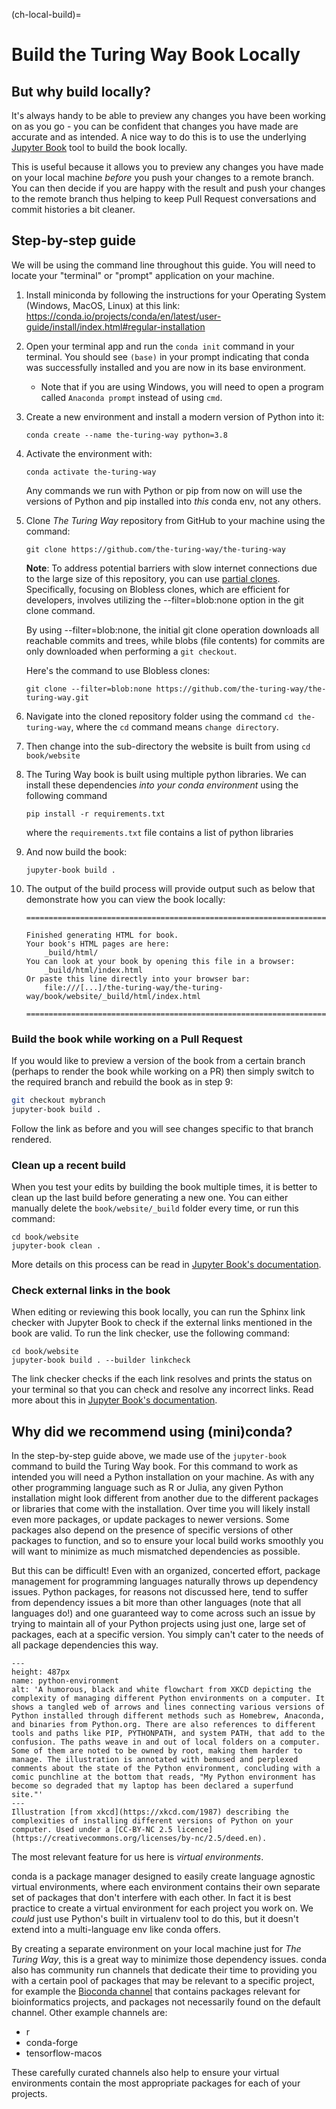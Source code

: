 (ch-local-build)=
# Build the Turing Way Book Locally

## But why build locally?

It's always handy to be able to preview any changes you have been working on as you go - you can be confident that changes you have made are accurate and as intended.
A nice way to do this is to use the underlying [Jupyter Book](https://jupyterbook.org/en/stable/intro.html) tool to build the book locally.

This is useful because it allows you to preview any changes you have made on your local machine *before* you push your changes to a remote branch.
You can then decide if you are happy with the result and push your changes to the remote branch thus helping to keep Pull Request conversations and commit histories a bit cleaner.

## Step-by-step guide

We will be using the command line throughout this guide.
You will need to locate your "terminal" or "prompt" application on your machine.

1. Install miniconda by following the instructions for your Operating System (Windows, MacOS, Linux) at this link: https://conda.io/projects/conda/en/latest/user-guide/install/index.html#regular-installation

2. Open your terminal app and run the `conda init` command in your terminal. You should see `(base)` in your prompt indicating that conda was successfully installed and you are now in its base environment.
    - Note that if you are using Windows, you will need to open a program called `Anaconda prompt` instead of using `cmd`.

3. Create a new environment and install a modern version of Python into it:

   ```console
   conda create --name the-turing-way python=3.8
   ```

4. Activate the environment with:

   ```console
   conda activate the-turing-way
   ```

   Any commands we run with Python or pip from now on will use the versions of Python and pip installed into _this_ conda env, not any others.

5. Clone _The Turing Way_ repository from GitHub to your machine using the command: 

   ```console
   git clone https://github.com/the-turing-way/the-turing-way
   ```
   **Note**: To address potential barriers with slow internet connections due to the large size of this repository, you can use [partial clones](https://github.blog/2020-12-21-get-up-to-speed-with-partial-clone-and-shallow-clone/#). Specifically, focusing on Blobless clones, which are efficient for developers, involves utilizing the --filter=blob:none option in the git clone command.

   By using --filter=blob:none, the initial git clone operation downloads all reachable commits and trees, while blobs (file contents) for commits are only downloaded when performing a `git checkout`.

   Here's the command to use Blobless clones:
   ```console
   git clone --filter=blob:none https://github.com/the-turing-way/the-turing-way.git
   ```

6. Navigate into the cloned repository folder using the command `cd the-turing-way`, where the `cd` command means `change directory`.

7. Then change into the sub-directory the website is built from using `cd book/website`

8. The Turing Way book is built using multiple python libraries. We can install these dependencies _into your conda environment_ using the following command

   ```console
   pip install -r requirements.txt
   ```

   where the `requirements.txt` file contains a list of python libraries

9. And now build the book:

   ```console
   jupyter-book build .
   ```

10. The output of the build process will provide output such as below that demonstrate how you can view the book locally:

    ```text
    ===============================================================================

    Finished generating HTML for book.
    Your book's HTML pages are here:
        _build/html/
    You can look at your book by opening this file in a browser:
        _build/html/index.html
    Or paste this line directly into your browser bar:
        file:///[...]/the-turing-way/the-turing-way/book/website/_build/html/index.html

    ===============================================================================
    ```

### Build the book while working on a Pull Request

If you would like to preview a version of the book from a certain branch (perhaps to render the book while working on a PR) then simply switch to the required branch and rebuild the book as in step 9:

   ```bash
   git checkout mybranch
   jupyter-book build .
   ```

Follow the link as before and you will see changes specific to that branch rendered.

### Clean up a recent build

When you test your edits by building the book multiple times, it is better to clean up the last build before generating a new one.
You can either manually delete the `book/website/_build` folder every time, or run this command:

```console
cd book/website
jupyter-book clean .
```

More details on this process can be read in [Jupyter Book's documentation](https://jupyterbook.org/en/stable/basics/build.html?highlight=clean#clean-your-books-generated-files).


### Check external links in the book

When editing or reviewing this book locally, you can run the Sphinx link checker with Jupyter Book to check if the external links mentioned in the book are valid.
To run the link checker, use the following command:

```console
cd book/website
jupyter-book build . --builder linkcheck
```

The link checker checks if the each link resolves and prints the status on your terminal so that you can check and resolve any incorrect links.
Read more about this in [Jupyter Book's documentation](https://jupyterbook.org/en/stable/advanced/html.html?highlight=check%20external#check-external-links-in-your-book).

## Why did we recommend using (mini)conda?

In the step-by-step guide above, we made use of the `jupyter-book` command to build the Turing Way book. For this command to work as intended you will need a Python installation on your machine.
As with any other programming language such as R or Julia, any given Python installation might look different from another due to the different packages or libraries that come with the installation.
Over time you will likely install even more packages, or update packages to newer versions. Some packages also depend on the presence of specific versions of other packages to function, and so to ensure your local build works smoothly you will want to minimize as much mismatched dependencies as possible.

But this can be difficult! Even with an organized, concerted effort, package management for programming languages naturally throws up dependency issues. Python packages, for reasons not discussed here, tend to suffer from dependency issues a bit more than other languages (note that all languages do!) and one guaranteed way to come across such an issue by trying to maintain all of your Python projects using just one, large set of packages, each at a specific version. You simply can't cater to the needs of all package dependencies this way.

```{figure} https://imgs.xkcd.com/comics/python_environment.png
---
height: 487px
name: python-environment
alt: 'A humorous, black and white flowchart from XKCD depicting the complexity of managing different Python environments on a computer. It shows a tangled web of arrows and lines connecting various versions of Python installed through different methods such as Homebrew, Anaconda, and binaries from Python.org. There are also references to different tools and paths like PIP, PYTHONPATH, and system PATH, that add to the confusion. The paths weave in and out of local folders on a computer. Some of them are noted to be owned by root, making them harder to manage. The illustration is annotated with bemused and perplexed comments about the state of the Python environment, concluding with a comic punchline at the bottom that reads, "My Python environment has become so degraded that my laptop has been declared a superfund site."'
---
Illustration [from xkcd](https://xkcd.com/1987) describing the complexities of installing different versions of Python on your computer. Used under a [CC-BY-NC 2.5 licence](https://creativecommons.org/licenses/by-nc/2.5/deed.en).
```

The most relevant feature for us here is *virtual environments*.

conda is a package manager designed to easily create language agnostic virtual environments, where each environment contains their own separate set of packages that don't interfere with each other.
In fact it is best practice to create a virtual environment for each project you work on.
We *could* just use Python's built in virtualenv tool to do this, but it doesn't extend into a multi-language env like conda offers.

By creating a separate environment on your local machine just for _The Turing Way_, this is a great way to minimize those dependency issues.
conda also has community run channels that dedicate their time to providing you with a certain pool of packages that may be relevant to a specific project, for example the [Bioconda channel](https://github.com/bioconda/bioconda-recipes) that contains packages relevant for bioinformatics projects, and packages not necessarily found on the default channel. Other example channels are:
- r
- conda-forge
- tensorflow-macos

These carefully curated channels also help to ensure your virtual environments contain the most appropriate packages for each of your projects.
